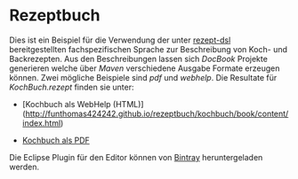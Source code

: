 Rezeptbuch
===========

Dies ist ein Beispiel für die Verwendung der unter [rezept-dsl](https://github.com/FunThomas424242/rezept-dsl)
bereitgestellten fachspezifischen Sprache zur Beschreibung von Koch- und Backrezepten.
Aus den Beschreibungen lassen sich *DocBook* Projekte generieren welche über *Maven*
verschiedene Ausgabe Formate erzeugen können. Zwei mögliche Beispiele sind *pdf*
und *webhelp*. Die Resultate für *KochBuch.rezept* finden sie unter:


* [Kochbuch als WebHelp (HTML)] (http://funthomas424242.github.io/rezeptbuch/kochbuch/book/content/index.html)

* [Kochbuch als PDF](http://funthomas424242.github.io/rezeptbuch/kochbuch/book.pdf)

Die Eclipse Plugin für den Editor können von [Bintray](https://bintray.com/pkg/show/general/funthomas424242/eclipse-features/rezept-dsl) heruntergeladen werden.
